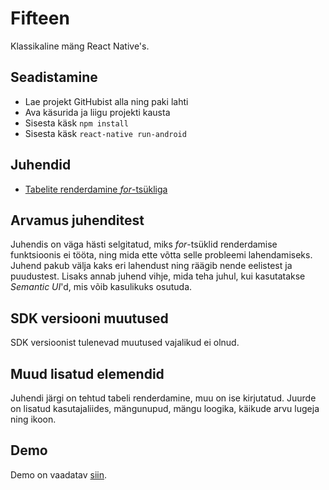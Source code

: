 # Fifteen
Klassikaline mäng React Native's.

## Seadistamine
* Lae projekt GitHubist alla ning paki lahti
* Ava käsurida ja liigu projekti kausta
* Sisesta käsk `npm install`
* Sisesta käsk `react-native run-android`

## Juhendid
* [Tabelite renderdamine *for*-tsükliga](https://blog.cloudboost.io/for-loops-in-react-render-no-you-didnt-6c9f4aa73778)

## Arvamus juhenditest
Juhendis on väga hästi selgitatud, miks *for*-tsüklid renderdamise funktsioonis ei tööta, ning mida ette võtta selle probleemi lahendamiseks.
Juhend pakub välja kaks eri lahendust ning räägib nende eelistest ja puudustest. Lisaks annab juhend vihje, mida teha juhul, kui kasutatakse *Semantic UI*'d, mis võib kasulikuks osutuda.

## SDK versiooni muutused
SDK versioonist tulenevad muutused vajalikud ei olnud.

## Muud lisatud elemendid
Juhendi järgi on tehtud tabeli renderdamine, muu on ise kirjutatud. Juurde on lisatud kasutajaliides, mängunupud, mängu loogika, käikude arvu lugeja ning ikoon.

## Demo
Demo on vaadatav [siin](https://drive.google.com/file/d/1S3zoX9ktaOwHnerinJ_HXgukDJEZ0huv/view?usp=sharing).